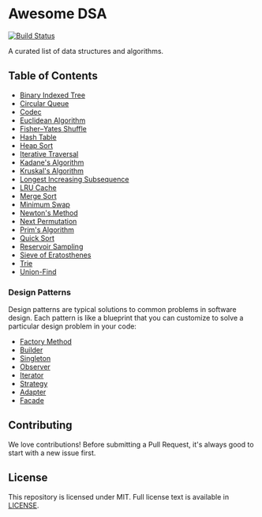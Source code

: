 # Awesome DSA
[![Build Status](https://github.com/necusjz/awesome-dsa/actions/workflows/main.yaml/badge.svg)](https://github.com/necusjz/awesome-dsa/actions/workflows/main.yaml)

A curated list of data structures and algorithms.

## Table of Contents
- [Binary Indexed Tree](https://github.com/necusjz/awesome-dsa/blob/main/src/binary_indexed_tree.py)
- [Circular Queue](https://github.com/necusjz/awesome-dsa/blob/main/src/circular_queue.py)
- [Codec](https://github.com/necusjz/awesome-dsa/blob/main/src/codec.py)
- [Euclidean Algorithm](https://github.com/necusjz/awesome-dsa/blob/main/src/euclid.py)
- [Fisher–Yates Shuffle](https://github.com/necusjz/awesome-dsa/blob/main/src/fisher_yates.py)
- [Hash Table](https://github.com/necusjz/awesome-dsa/blob/main/src/hash_table.py)
- [Heap Sort](https://github.com/necusjz/awesome-dsa/blob/main/src/heap_sort.py)
- [Iterative Traversal](https://github.com/necusjz/awesome-dsa/blob/main/src/iterative_traversal.py)
- [Kadane's Algorithm](https://github.com/necusjz/awesome-dsa/blob/main/src/kadane.py)
- [Kruskal's Algorithm](https://github.com/necusjz/awesome-dsa/blob/main/src/kruskal.py)
- [Longest Increasing Subsequence](https://github.com/necusjz/awesome-dsa/blob/main/src/lis.py)
- [LRU Cache](https://github.com/necusjz/awesome-dsa/blob/main/src/lru_cache.py)
- [Merge Sort](https://github.com/necusjz/awesome-dsa/blob/main/src/merge_sort.py)
- [Minimum Swap](https://github.com/necusjz/awesome-dsa/blob/main/src/min_swap.py)
- [Newton's Method](https://github.com/necusjz/awesome-dsa/blob/main/src/newton.py)
- [Next Permutation](https://github.com/necusjz/awesome-dsa/blob/main/src/next_permutation.py)
- [Prim's Algorithm](https://github.com/necusjz/awesome-dsa/blob/main/src/prim.py)
- [Quick Sort](https://github.com/necusjz/awesome-dsa/blob/main/src/quick_sort.py)
- [Reservoir Sampling](https://github.com/necusjz/awesome-dsa/blob/main/src/reservoir_sampling.py)
- [Sieve of Eratosthenes](https://github.com/necusjz/awesome-dsa/blob/main/src/sieve_of_eratosthenes.py)
- [Trie](https://github.com/necusjz/awesome-dsa/blob/main/src/trie.py)
- [Union-Find](https://github.com/necusjz/awesome-dsa/blob/main/src/union_find.py)

### Design Patterns
Design patterns are typical solutions to common problems in software design. Each pattern is like a blueprint that you can customize to solve a particular design problem in your code:
- [Factory Method](https://github.com/necusjz/awesome-dsa/blob/main/src/design_patterns/factory_method.py)
- [Builder](https://github.com/necusjz/awesome-dsa/blob/main/src/design_patterns/builder.py)
- [Singleton](https://github.com/necusjz/awesome-dsa/blob/main/src/design_patterns/singleton.py)
- [Observer](https://github.com/necusjz/awesome-dsa/blob/main/src/design_patterns/observer.py)
- [Iterator](https://github.com/necusjz/awesome-dsa/blob/main/src/design_patterns/iterator.py)
- [Strategy](https://github.com/necusjz/awesome-dsa/blob/main/src/design_patterns/strategy.py)
- [Adapter](https://github.com/necusjz/awesome-dsa/blob/main/src/design_patterns/adapter.py)
- [Facade](https://github.com/necusjz/awesome-dsa/blob/main/src/design_patterns/facade.py)

## Contributing
We love contributions! Before submitting a Pull Request, it's always good to start with a new issue first.

## License
This repository is licensed under MIT. Full license text is available in [LICENSE](https://github.com/necusjz/awesome-dsa/blob/main/LICENSE).

